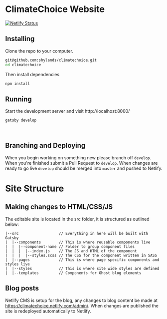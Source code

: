 # ClimateChoice Website

[![Netlify Status](https://api.netlify.com/api/v1/badges/4740b85b-51d2-436a-a0b2-ddfd6ce6cb23/deploy-status)](https://app.netlify.com/sites/climatechoice/deploys)


## Installing

Clone the repo to your computer.

```bash
git@github.com:shylands/climatechoice.git
cd climatechoice
```

Then install dependencies
```bash
npm install
```


## Running

Start the development server and visit http://localhost:8000/

```bash
gatsby develop
```

&nbsp;

## Branching and Deploying
When you begin working on something new please branch off `develop`. When you're finished submit a Pull Request to `develop`. When changes are ready to go live `develop` should be merged into `master` and pushed to Netlify.


# Site Structure

## Making changes to HTML/CSS/JS

The editable site is located in the src folder, it is structured as outlined below:

```
|--src                  // Everything in here will be built with Gatsby
|  |--components        // This is where reusable components live
|  |  |--component-name // Folder to group component files
|  |  |  |--index.js    // The JS and HTML of the component
|  |  |  |--styles.scss // The CSS for the component written in SASS
|  |--pages             // This is where page specific components and styles live
|  |--styles            // This is where site wide styles are defined
|  |--templates         // Components for Ghost blog elements
```

## Blog posts

Netlify CMS is setup for the blog, any changes to blog content be made at https://climatechoice.netlify.com/admin/. When changes are published the site is redeployed automatically to Netlify.